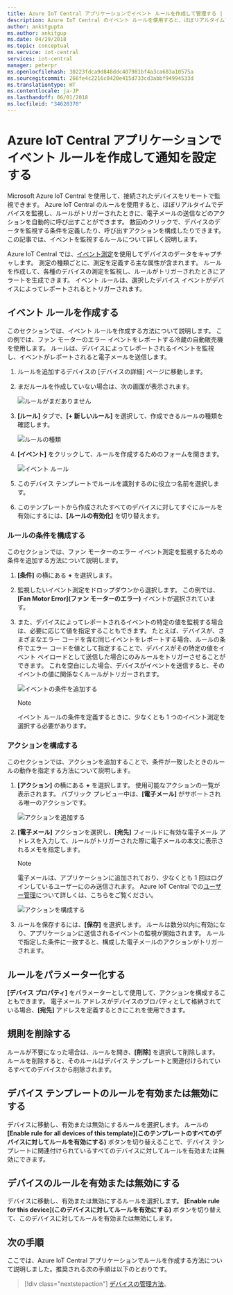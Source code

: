 ```yaml
---
title: Azure IoT Central アプリケーションでイベント ルールを作成して管理する | Microsoft Docs
description: Azure IoT Central のイベント ルールを使用すると、ほぼリアルタイムでデバイスを監視し、ルールがトリガーされたときに、電子メールの送信などのアクションを自動的に呼び出すことができます。
author: ankitgupta
ms.author: ankitgup
ms.date: 04/29/2018
ms.topic: conceptual
ms.service: iot-central
services: iot-central
manager: peterpr
ms.openlocfilehash: 30223fdca9d848ddc407981bf4a3ca683a10575a
ms.sourcegitcommit: 266fe4c2216c0420e415d733cd3abbf94994533d
ms.translationtype: HT
ms.contentlocale: ja-JP
ms.lasthandoff: 06/01/2018
ms.locfileid: "34628370"
---
```

# <a name="create-an-event-rule-and-set-up-notifications-in-your-azure-iot-central-application"></a>Azure IoT Central アプリケーションでイベント ルールを作成して通知を設定する

Microsoft Azure IoT Central を使用して、接続されたデバイスをリモートで監視できます。 Azure IoT Central のルールを使用すると、ほぼリアルタイムでデバイスを監視し、ルールがトリガーされたときに、電子メールの送信などのアクションを自動的に呼び出すことができます。 数回のクリックで、デバイスのデータを監視する条件を定義したり、呼び出すアクションを構成したりできます。 この記事では、イベントを監視するルールについて詳しく説明します。

Azure IoT Central では、[イベント測定](howto-set-up-template.md)を使用してデバイスのデータをキャプチャします。 測定の種類ごとに、測定を定義する主な属性が含まれます。 ルールを作成して、各種のデバイスの測定を監視し、ルールがトリガーされたときにアラートを生成できます。 イベント ルールは、選択したデバイス イベントがデバイスによってレポートされるとトリガーされます。

## <a name="create-an-event-rule"></a>イベント ルールを作成する

このセクションでは、イベント ルールを作成する方法について説明します。 この例では、ファン モーターのエラー イベントをレポートする冷蔵の自動販売機を使用します。 ルールは、デバイスによってレポートされるイベントを監視し、イベントがレポートされると電子メールを送信します。

1. ルールを追加するデバイスの [デバイスの詳細] ページに移動します。

1. まだルールを作成していない場合は、次の画面が表示されます。

    ![ルールがまだありません](media\howto-create-event-rules\image1.png)

1. **[ルール]** タブで、**[+ 新しいルール]** を選択して、作成できるルールの種類を確認します。

    ![ルールの種類](media\howto-create-event-rules\image2.png)

1. **[イベント]** をクリックして、ルールを作成するためのフォームを開きます。

    ![イベント ルール](media\howto-create-event-rules\image3.png)

1. このデバイス テンプレートでルールを識別するのに役立つ名前を選択します。

1. このテンプレートから作成されたすべてのデバイスに対してすぐにルールを有効にするには、**[ルールの有効化]** を切り替えます。

### <a name="configure-the-rule-condition"></a>ルールの条件を構成する

このセクションでは、ファン モーターのエラー イベント測定を監視するための条件を追加する方法について説明します。

1. **[条件]** の横にある **+** を選択します。

1. 監視したいイベント測定をドロップダウンから選択します。 この例では、**[Fan Motor Error]\(ファン モーターのエラー\)** イベントが選択されています。

1. また、デバイスによってレポートされるイベントの特定の値を監視する場合は、必要に応じて値を指定することもできます。 たとえば、デバイスが、さまざまなエラー コードを含む同じイベントをレポートする場合、ルールの条件でエラー コードを値として指定することで、デバイスがその特定の値をイベント ペイロードとして送信した場合にのみルールをトリガーさせることができます。 これを空白にした場合、デバイスがイベントを送信すると、そのイベントの値に関係なくルールがトリガーされます。

    ![イベントの条件を追加する](media\howto-create-event-rules\image4.png)

    > [!NOTE]
    > イベント ルールの条件を定義するときに、少なくとも 1 つのイベント測定を選択する必要があります。

### <a name="configure-the-action"></a>アクションを構成する

このセクションでは、アクションを追加することで、条件が一致したときのルールの動作を指定する方法について説明します。

1. **[アクション]** の横にある **+** を選択します。 使用可能なアクションの一覧が表示されます。 パブリック プレビュー中は、**[電子メール]** がサポートされる唯一のアクションです。

    ![アクションを追加する](media\howto-create-event-rules\image5.png)

1. **[電子メール]** アクションを選択し、**[宛先]** フィールドに有効な電子メール アドレスを入力して、ルールがトリガーされた際に電子メールの本文に表示されるメモを指定します。

    > [!NOTE]
    > 電子メールは、アプリケーションに追加されており、少なくとも 1 回はログインしているユーザーにのみ送信されます。 Azure IoT Central での[ユーザー管理](howto-administer.md)について詳しくは、こちらをご覧ください。

   ![アクションを構成する](media\howto-create-event-rules\image6.png)

1. ルールを保存するには、**[保存]** を選択します。 ルールは数分以内に有効になり、アプリケーションに送信されるイベントの監視が開始されます。 ルールで指定した条件に一致すると、構成した電子メールのアクションがトリガーされます。

## <a name="parameterize-the-rule"></a>ルールをパラメーター化する

**[デバイス プロパティ]** をパラメーターとして使用して、アクションを構成することもできます。 電子メール アドレスがデバイスのプロパティとして格納されている場合、**[宛先]** アドレスを定義するときにこれを使用できます。

## <a name="delete-a-rule"></a>規則を削除する

ルールが不要になった場合は、ルールを開き、**[削除]** を選択して削除します。 ルールを削除すると、そのルールはデバイス テンプレートと関連付けられているすべてのデバイスから削除されます。

## <a name="enable-or-disable-a-rule-for-a-device-template"></a>デバイス テンプレートのルールを有効または無効にする

デバイスに移動し、有効または無効にするルールを選択します。 ルールの **[Enable rule for all devices of this template]\(このテンプレートのすべてのデバイスに対してルールを有効にする\)** ボタンを切り替えることで、デバイス テンプレートに関連付けられているすべてのデバイスに対してルールを有効または無効にできます。

## <a name="enable-or-disable-a-rule-for-a-device"></a>デバイスのルールを有効または無効にする

デバイスに移動し、有効または無効にするルールを選択します。 **[Enable rule for this device]\(このデバイスに対してルールを有効にする\)** ボタンを切り替えて、このデバイスに対してルールを有効または無効にします。

## <a name="next-steps"></a>次の手順

ここでは、Azure IoT Central アプリケーションでルールを作成する方法について説明しました。推奨される次の手順は以下のとおりです。

> [!div class="nextstepaction"]
> [デバイスの管理方法](howto-manage-devices.md)。
